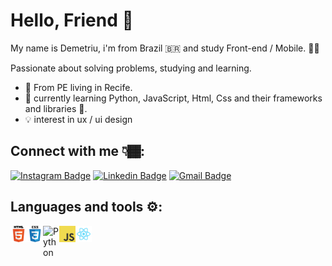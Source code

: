 # Hello, Friend 👋
My name is Demetriu, i'm from Brazil 🇧🇷 and study Front-end / Mobile. 🧑‍💻

Passionate about solving problems, studying and learning.

- 📍 From PE living in Recife.
- 📖 currently learning Python, JavaScript, Html, Css and their frameworks and libraries 💜.
- 💡 interest in ux / ui design


## Connect with me 👇🏾:
[![Instagram Badge](https://img.shields.io/badge/-@demetriu.gabriel-FF2283?style=flat-square&labelColor=FF2283&logo=instagram&logoColor=white&link=https://instagram.com/demetriu.gabriel)](https://instagram.com/demetriu.gabriel) 
[![Linkedin Badge](https://img.shields.io/badge/-Demetriu%20Gabriel-FF2283?style=flat-square&logo=Linkedin&logoColor=white&link=https://www.linkedin.com/in/demetriugabriel/)](https://www.linkedin.com/in/demetriugabriel/) 
[![Gmail Badge](https://img.shields.io/badge/-demetriugabriel2002@gmail.com-FF2283?style=flat-square&logo=Gmail&logoColor=white&link=mailto:demetriugabriel2002@gmail.com)](mailto:demetriugabriel2002gmail.com)

## Languages and tools ⚙️:
<img align="left" alt="HTML5" width="26px" src="https://raw.githubusercontent.com/github/explore/80688e429a7d4ef2fca1e82350fe8e3517d3494d/topics/html/html.png" />
<img align="left" alt="CSS3" width="26px" src="https://raw.githubusercontent.com/github/explore/80688e429a7d4ef2fca1e82350fe8e3517d3494d/topics/css/css.png" />
<img align="left" alt="Python" width="26px" src="https://www.stickpng.com/pt-br/img/icones-logos-emojis/marcas-iconicas/logotipo-python" />
<img align="left" alt="JavaScript" width="26px" src="https://raw.githubusercontent.com/github/explore/80688e429a7d4ef2fca1e82350fe8e3517d3494d/topics/javascript/javascript.png" />
<img align="left" alt="React" width="26px" src="https://raw.githubusercontent.com/github/explore/80688e429a7d4ef2fca1e82350fe8e3517d3494d/topics/react/react.png" />


<!--
**DemetriuGabriel/DemetriuGabriel** is a ✨ _special_ ✨ repository because its `README.md` (this file) appears on your GitHub profile.

Here are some ideas to get you started:

- 🔭 I’m currently working on ...
- 🌱 I’m currently learning ...
- 👯 I’m looking to collaborate on ...
- 🤔 I’m looking for help with ...
- 💬 Ask me about ...
- 📫 How to reach me: ...
- 😄 Pronouns: ...
- ⚡ Fun fact: ...
-->
